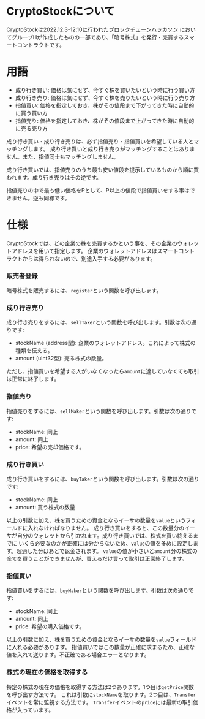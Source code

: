 # CryptoStockについて

CryptoStockは2022.12.3-12.10に行われた[ブロックチェーンハッカソン](https://todaiweb3.com/hackathon/)
においてグループHが作成したものの一部であり、「暗号株式」を発行・売買するスマートコントラクトです。

# 用語

- 成り行き買い: 価格は気にせず、今すぐ株を買いたいという時に行う買い方
- 成り行き売り: 価格は気にせず、今すぐ株を売りたいという時に行う売り方
- 指値買い: 価格を指定しておき、株がその値段まで下がってきた時に自動的に買う買い方
- 指値売り: 価格を指定しておき、株がその値段まで上がってきた時に自動的に売る売り方

成り行き買い・成り行き売りは、必ず指値売り・指値買いを希望している人とマッチングします。
成り行き買いと成り行き売りがマッチングすることはありません。また、指値同士もマッチングしません。

成り行き買いでは、指値売りのうち最も安い値段を提示しているものから順に買われます。成り行き売りはその逆です。

指値売りの中で最も低い価格をPとして、P以上の値段で指値買いをする事はできません。逆も同様です。

# 仕様

CryptoStockでは、どの企業の株を売買するかという事を、その企業のウォレットアドレスを用いて指定します。
企業のウォレットアドレスはスマートコントラクトからは得られないので、別途入手する必要があります。

### 販売者登録

暗号株式を販売するには、`register`という関数を呼び出します。

### 成り行き売り

成り行き売りをするには、`sellTaker`という関数を呼び出します。引数は次の通りです:

- stockName (address型): 企業のウォレットアドレス。これによって株式の種類を伝える。
- amount (uint32型): 売る株式の数量。

ただし、指値買いを希望する人がいなくなったら`amount`に達していなくても取引は正常に終了します。

### 指値売り

指値売りをするには、`sellMaker`という関数を呼び出します。引数は次の通りです:

- stockName: 同上
- amount: 同上
- price: 希望の売却価格です。

### 成り行き買い

成り行き買いをするには、`buyTaker`という関数を呼び出します。引数は次の通りです:

- stockName: 同上
- amount: 買う株式の数量

以上の引数に加え、株を買うための資金となるイーサの数量を`value`というフィールドに入れなければなりません。
成り行き買いをすると、この数量分のイーサが自分のウォレットから引かれます。成り行き買いでは、株式を買い終えるまでに
いくら必要なのかが正確には分からないため、`value`の値を多めに設定します。超過した分はあとで返金されます。
`value`の値が小さいと`amount`分の株式の全てを買うことができませんが、買えるだけ買って取引は正常終了します。

### 指値買い

指値買いをするには、`buyMaker`という関数を呼び出します。引数は次の通りです:

- stockName: 同上
- amount: 同上
- price: 希望の購入価格です。

以上の引数に加え、株を買うための資金となるイーサの数量を`value`フィールドに入れる必要があります。
指値買いではこの数量が正確に求まるため、正確な値を入れて送ります。不正確である場合エラーとなります。

### 株式の現在の価格を取得する

特定の株式の現在の価格を取得する方法は2つあります。1つ目は`getPrice`関数を呼び出す方法です。
これは引数に`stockName`を取ります。2つ目は、`Transfer`イベントを常に監視する方法です。
`Transfer`イベントの`price`には最新の取引価格が入っています。
